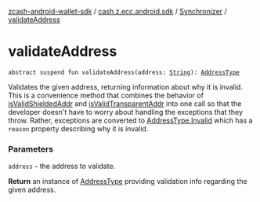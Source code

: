 [zcash-android-wallet-sdk](../../index.md) / [cash.z.ecc.android.sdk](../index.md) / [Synchronizer](index.md) / [validateAddress](./validate-address.md)

# validateAddress

`abstract suspend fun validateAddress(address: `[`String`](https://kotlinlang.org/api/latest/jvm/stdlib/kotlin/-string/index.html)`): `[`AddressType`](../../cash.z.ecc.android.sdk.validate/-address-type/index.md)

Validates the given address, returning information about why it is invalid. This is a
convenience method that combines the behavior of [isValidShieldedAddr](is-valid-shielded-addr.md) and
[isValidTransparentAddr](is-valid-transparent-addr.md) into one call so that the developer doesn't have to worry about
handling the exceptions that they throw. Rather, exceptions are converted to
[AddressType.Invalid](../../cash.z.ecc.android.sdk.validate/-address-type/-invalid/index.md) which has a `reason` property describing why it is invalid.

### Parameters

`address` - the address to validate.

**Return**
an instance of [AddressType](../../cash.z.ecc.android.sdk.validate/-address-type/index.md) providing validation info regarding the given address.

